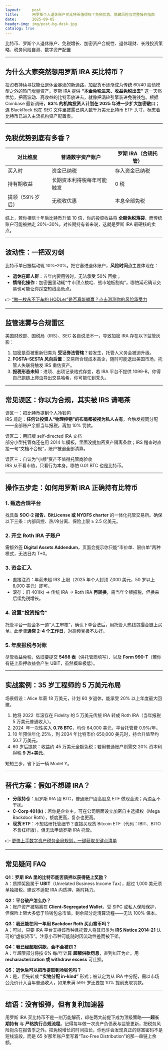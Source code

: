 ```yaml
---
layout:     post
title:      用罗斯个人退休账户买比特币值得吗？免税优势、隐藏风险与完整操作指南
date:       2025-09-05
header-img: img/post-bg-desk.jpg
catalog: true
---
```


比特币、罗斯个人退休账户、免税增长、加密资产合规性、退休理财、长线投资策略、税务风险自测、数字资产配置

---

## 为什么大家突然想用罗斯 IRA 买比特币？

投资者持续寻找能让退休金暴涨的新通路，加密货币逐渐成为传统 60/40 股债模型之外的热门增量资产。罗斯 IRA 提供 **“本金免税进来、收益免税出去”** 这一天然优势，把高波动、高收益的比特币放进去，就像把涡轮引擎装进免税钱包。根据 Coinbase 最新调研，**83% 的机构投资人计划在 2025 年进一步扩大加密敞口**；连 BlackRock 也在 SEC 文件里披露已购入数千万美元比特币 ETF 头寸，标志着比特币已进入主流机构资产配置表。

---

## 免税优势到底有多香？

| 对比维度 | 普通数字资产账户 | 罗斯 IRA（合规托管） |
|---|---|---|
| 买入时 | 资金已纳税 | 存入资金已纳税 |
| 持有期收益 | 长期资本利得税每年可能触发 | 0 税 |
| 提领（59½ 岁后） | 无税收优惠 | 本息全部免税 |

综上，若你相信十年后比特币升值 10 倍，你的投资收益将 **全额免税落袋**，而传统账户可能被抽走 20%–30%。对长期持有者来说，这就是罗斯 IRA 最硬核的卖点。

---

## 波动性：一把双刃剑

比特币单日振幅动辄 10%–20%。把它塞进退休账户，**风险时间点**主要体现在：

- **退休在即人群**：五年内要用钱时，无法承受 50% 回撤；
- **情绪化操作**：加密圈里动辄“牛市顶点梭哈、熊市地板割肉”，哪怕延迟确认交易也可能让你踩空短线高低点。

👉 [“做一枚永不下车的 HODLer”是否真能躺赢？点击测测你的风险承受力](https://okxdog.com/)

---

## 监管迷雾与合规雷区

美国财政部、国税局（IRS）、SEC 各自说法不一，导致加密 IRA 存在以下监管灰影：

1. 加密是否被重新归类为 **受证券法管辖**？若发生，托管人义务会被迫升级。
2. **FOSTA-SESTA 风向后置**：交易所合规成本高企，随时可能退出美国市场，托管人失联将触发 IRS 重估资产。
3. **报税形态未知**：进项、出项记录格式存变，若 IRA 平台不提供 1099-B，你得自己跑链上爬虫导出交易哈希，你可能忙到秃头。

---

## 常见误区：你以为合规，其实被 IRS 请喝茶

误区一：把比特币提到个人冷钱包  
IRS 规定：**任何让投资人“物理控钥”的布局都被视为私人占有**，会触发视同分配——全部账户余额当年报税，再加 10% 罚款。

误区二：用旧版 self-directed IRA 文档  
部分小型托管商还在用 2014 年模板，里面没提加密资产隔离条款；IRS 稽查时直接一句“文档不合规”，账户被迫全部清算。

误区三：自认为“小额”资产不值得托管商验收  
IRS 从不看市值，只看行为本身。哪怕 0.01 BTC 也是比特币。

---

## 操作五步走：如何用罗斯 IRA 正确持有比特币

### 1. 甄选合规平台
找具备 **SOC-2 报告、BitLicense 或 NYDFS charter** 的一体化托管交易所。确保以下三条：内部风控、热/冷分离、保险上限 ≥ 2.5 亿美元。

### 2. 开立 Roth IRA 子账户
需额外签 **Digital Assets Addendum**，页面会提示你只能“市价单、限价单”两种模式，无法日内 T+0。

### 3. 资金汇入
- 直接注资：年薪未超 IRS 上限（2025 年个人封顶 7,000 美元，50 岁以上 8,000 美元）即可。
- 滚存：旧 401(k) → 传统 IRA → Roth IRA **再转换**，需当年全额报税，但换来后续免税增长。

### 4. 设置“投资指令”
托管平台一般会多一道“人工审核”，确认下单合法后，用托管人热钱包撮合链上买单。此步骤**通常 2–4 个工作日**，对高频党极不友好。

### 5. 年度报税与对账
尽管收益免税，依旧要提交 **5498 表**（供托管商填写）、以及 **Form 990-T**（若你有链上质押收益会产生 UBIT，虽然概率极低）。

---

## 实战案例：35 岁工程师的 5 万美元布局

场景假设：Alice 年薪 18 万美元，计划 60 岁退休，能承受 20% 以上年度最大回撤。

1. 她将 2022 年滚存在 Fidelity 的 5 万美元传统 IRA 转成 Roth IRA（当年报税 5 万美元普通收入）。
2. 2024 年一次性买入 **0.78 BTC**，均价 64,000 美元，平台托管费 0.9%/年。
3. 10 年预估年化 25%，到 2034 年比特币价 650,000 美元时，持仓升值至约 50.7 万美元。
4. 60 岁后提款：收益约 45 万美元全额免税；若用普通账户则需交 20% 资本利得税 **9 万+美元**。

短短三步，省下近一辆 Model Y。

---

## 替代方案：假如不想碰 IRA？

- **分级持仓**：用罗斯 IRA 囤 BTC，普通账户囤高股息 ETF 做现金流；两边互不干扰。
- **C-Corp 401(k)**：若你是企业主，可在公司层面设立加密自主选择权（Mega Backdoor Roth），额度更高，复杂也更高。
- **现货 ETF**：不想钻研托管细节？直接买现货 Bitcoin ETF（代码：IBIT、BITO 不含杠杆版），但无法申请罗斯 IRA 托管。

👉 [更快上手数字资产税务全局规划，一键获取关键点清单](https://okxdog.com/)

---

## 常见疑问 FAQ

**Q1：罗斯 IRA 里的比特币能否质押以获得链上奖励？**  
A：质押奖励属于 **UBIT**（Unrelated Business Income Tax），超过 1,000 美元须单独报税。建议不适配 IRA 内质押，耗时耗力。

**Q2：平台破产怎么办？**  
A：账户资产被隔离在 **Client-Segregated Wallet**，受 SIPC 或私人保险保护，但保险上限大多低于热钱包总市值，剩余部分走清算流程——无法 100% 保本。

**Q3：我还能在同一年用 Backdoor Roth 买山寨币吗？**  
A：可以，只要 IRA 平台支持该币种且托管人将其归类为 **IRS Notice 2014-21** 认可的“虚拟货币”。注意小币种可能随时因流动性差而被下架。

**Q4：我已经超限供款，会不会被罚？**  
A：年超限部分将按 6% 每/年计算 **超额供款罚息**，直到纠正为止。用 **recharacterization 或 withdraw excess** 可止损。

**Q5：退休后可以把币提取到冷钱包吗？**  
A：是，但先转成 **“实物分配 in-kind”** 形式；被认定为从 IRA 中分配，需以市场公允价计入当年普通收入，如果未满 59½ 岁还要加 10% 提前支取罚款。

---

## 结语：没有银弹，但有复利加速器

用罗斯 IRA 买比特币不是一剂万能解药，却在两大前提下成为顶级策略——**超长期持有** 与 **严格执行合规流程**。记得每年做一次资产负债表与监管更新，把税务风险扼杀在报告季之外。把免税增长的时间拉长，你也许会发现真正的财富密码不是短线波段，而是 65 岁那年账户里写着“Tax-Free Distribution”的那一串链上余额。